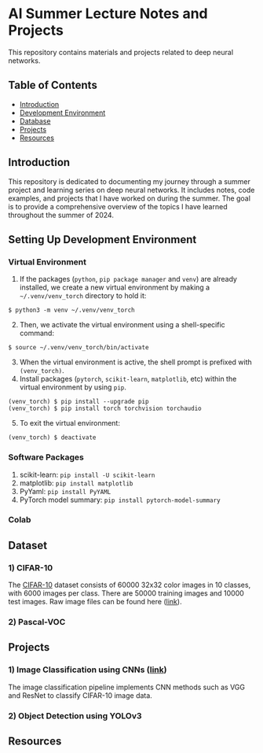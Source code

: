 # AI Summer Lecture Notes and Projects

This repository contains materials and projects related to deep neural networks. 

## Table of Contents

- [Introduction](#introduction)
- [Development Environment](#set_up)
- [Database](#dataset)
- [Projects](#projects)
- [Resources](#resources)

## Introduction

This repository is dedicated to documenting my journey through a summer project and learning series on deep neural networks. It includes notes, code examples, and projects that I have worked on during the summer. The goal is to provide a comprehensive overview of the topics I have learned throughout the summer of 2024.

## Setting Up Development Environment

### Virtual Environment
1) If the packages (`python`, `pip package manager` and `venv`) are already installed, we create a new virtual environment by making a `~/.venv/venv_torch` directory to hold it:
```
$ python3 -m venv ~/.venv/venv_torch
```
2) Then, we activate the virtual environment using a shell-specific command:
```
$ source ~/.venv/venv_torch/bin/activate
```
3) When the virtual environment is active, the shell prompt is prefixed with `(venv_torch)`.
4) Install packages (`pytorch`, `scikit-learn`, `matplotlib`, etc) within the virtual environment by using `pip`.
```
(venv_torch) $ pip install --upgrade pip
(venv_torch) $ pip install torch torchvision torchaudio
```
5) To exit the virtual environment:
```
(venv_torch) $ deactivate
```

### Software Packages
1) scikit-learn: `pip install -U scikit-learn`
2) matplotlib: `pip install matplotlib`
3) PyYaml: `pip install PyYAML`
4) PyTorch model summary: `pip install pytorch-model-summary`


### Colab


## Dataset

### 1) CIFAR-10
The [CIFAR-10](https://www.cs.toronto.edu/~kriz/cifar.html) dataset consists of 60000 32x32 color images in 10 classes, with 6000 images per class. There are 50000 training images and 10000 test images. Raw image files can be found here ([link](https://www.kaggle.com/datasets/yiklunchow/cifar10raw)).

### 2) Pascal-VOC


## Projects

### 1) Image Classification using CNNs ([link](https://github.com/ccho0208/2024-summer-project_Deep-Learning/tree/main/2_proj_image_classification))

The image classification pipeline implements CNN methods such as VGG and ResNet to classify CIFAR-10 image data.

### 2) Object Detection using YOLOv3

## Resources


